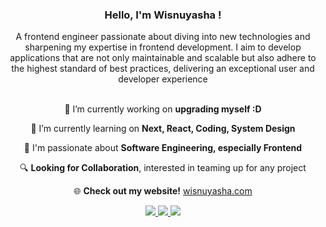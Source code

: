 <h3 align="center">Hello, I'm Wisnuyasha !</h3>

<div align="center">
A frontend engineer passionate about diving into new technologies and sharpening my expertise in frontend development. I aim to develop applications that are not only maintainable and scalable but also adhere to the highest standard of best practices, delivering an exceptional user and developer experience
</div>

<br/>

<div align="center">
 
 🔭 I’m currently working on **upgrading myself :D**
 
 🌱 I’m currently learning on **Next, React, Coding, System Design**

 💬 I'm passionate about **Software Engineering, especially Frontend**

 🔍 **Looking for Collaboration**, interested in teaming up for any project

  🌐 **Check out my website!** [wisnuyasha.com](https://wisnuyasha.com)

 </div>
 
<div align="center"> 
  <a href="mailto:wisnuyeahfaizal@gmail.com">
    <img src="https://img.shields.io/badge/Gmail-333333?style=for-the-badge&logo=gmail&logoColor=red" />
  </a>
  <a href="https://linkedin.com/in/wisnuyashafaizal" target="_blank">
    <img src="https://img.shields.io/badge/LinkedIn-0077B5?style=for-the-badge&logo=linkedin&logoColor=white" target="_blank" />
  </a>
  <a href="https://instagram.com/wisnuyashafaizal" target="_blank">
     <img src="https://img.shields.io/badge/Instagram-E4405F?style=for-the-badge&logo=instagram&logoColor=white" target="_blank" />
  </a>
</div>
